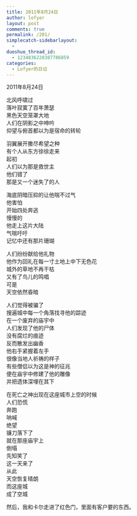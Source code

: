 ```yaml
---
title: 2011年8月24日
author: lofyer
layout: post
comments: true
permalink: /201/
simplecatch-sidebarlayout:
  - 
duoshuo_thread_id:
  - 1234836220387786859
categories:
  - Lofyer的日记
---
```

2011年8月24日

北风呼啸过  
落叶寂寞了百年萧瑟  
黑色天空笼罩大地  
人们在阴影之中呻吟  
仰望与俯首都以为是宿命的转轮

羽翼展开撒尽希望之种  
有个人从东方徐徐走来  
起初  
人们以为那是救世主  
他们错了  
那是又一个迷失了的人

海底阴暗压抑的让他喘不过气  
他害怕  
开始四处奔逃  
慢慢的  
他走上这片大陆  
气喘吁吁  
记忆中还有那片珊瑚

人们纷纷献给他礼物  
他作为回礼在每一寸土地上中下无色花  
城外的草地不再干枯  
又有了鸟儿的鸣唱  
可是  
天空依然昏暗

人们觉得被骗了  
搜遍城中每一个角落找寻他的踪迹  
在一个废弃的庙宇中  
人们发现了他的尸体  
没有腐烂的痕迹  
反而散发出幽香  
他右手紧握着左手  
很像当地人祈祷的样子  
有些僧侣以为这是神的征兆  
便在庙宇中修建了他的雕像  
并把遗体深埋在其下

在死亡之神出现在这座城市上空的时候  
人们恐慌  
奔跑  
呐喊  
绝望  
镰刀落下了  
就在那座庙宇上  
倒塌  
先知笑了  
这一天来了  
从此  
天空恢复晴朗  
而这座城  
成了空城

然后，我和卡尔走进了红色门，里面有客户要的东西。